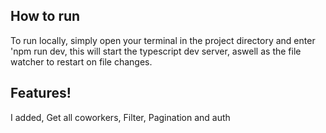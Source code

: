 ## **How to run**

To run locally, simply open your terminal in the project directory and enter 'npm run dev, this will start the typescript dev server, aswell as the file watcher to restart on file changes.

## **Features!**

I added, Get all coworkers, Filter, Pagination and auth

